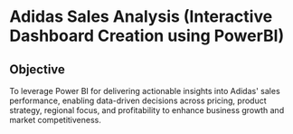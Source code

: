# Adidas Sales Analysis (Interactive Dashboard Creation using PowerBI)
## Objective 
To leverage Power BI for delivering actionable insights into Adidas' sales performance, enabling data-driven decisions across pricing, product strategy, regional focus, and profitability to enhance business growth and market competitiveness.


